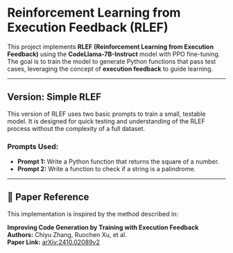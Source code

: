 # Reinforcement Learning from Execution Feedback (RLEF)

This project implements **RLEF (Reinforcement Learning from Execution Feedback)** using the **CodeLlama-7B-Instruct** model with PPO fine-tuning. 
The goal is to train the model to generate Python functions that pass test cases, leveraging the concept of **execution feedback** to guide learning.

---

## Version: Simple RLEF

This version of RLEF uses two basic prompts to train a small, testable model. It is designed for quick testing and understanding of the RLEF process without the complexity of a full dataset.

### Prompts Used:
- **Prompt 1:** Write a Python function that returns the square of a number.  
- **Prompt 2:** Write a function to check if a string is a palindrome.

---

## 📄 Paper Reference

This implementation is inspired by the method described in:  

**Improving Code Generation by Training with Execution Feedback**  
**Authors:** Chiyu Zhang, Ruochen Xu, et al.  
**Paper Link:** [arXiv:2410.02089v2](https://arxiv.org/abs/2410.02089)  
